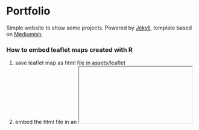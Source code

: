 # Portfolio

Simple website to show some projects. Powered by [Jekyll](https://jekyllrb.com/), template based on [Mediumish](https://github.com/wowthemesnet/mediumish-theme-jekyll).


### How to embed leaflet maps created with R
1. save leaflet map as html file in assets/leaflet
2. embed the html file in an <iframe>
